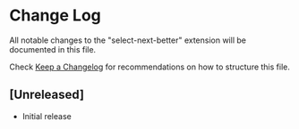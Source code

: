 # Change Log
All notable changes to the "select-next-better" extension will be documented in this file.

Check [Keep a Changelog](http://keepachangelog.com/) for recommendations on how to structure this file.

## [Unreleased]
- Initial release